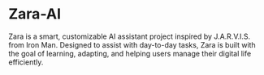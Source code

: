 # Zara-AI
Zara is a smart, customizable AI assistant project inspired by J.A.R.V.I.S. from Iron Man. Designed to assist with day-to-day tasks, Zara is built with the goal of learning, adapting, and helping users manage their digital life efficiently.

